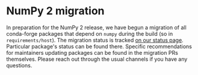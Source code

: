 # NumPy 2 migration

In preparation for the NumPy 2 release, we have begun a migration of all
conda-forge packages that depend on `numpy` during the build (so in
`requirements/host`). The migration status is tracked [on our status page](https://conda-forge.org/status/migration/numpy2). Particular package's status
can be found there. Specific recommendations for maintainers updating packages
can be found in the migration PRs themselves. Please reach out through the
usual channels if you have any questions.
